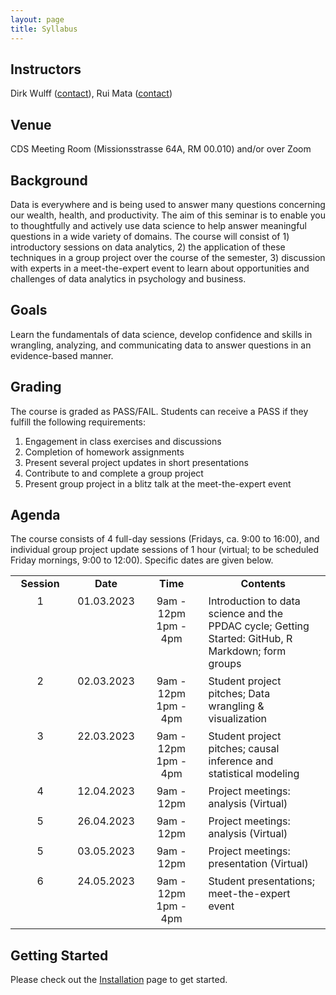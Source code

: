 ```yaml
---
layout: page
title: Syllabus
---
```


## Instructors
Dirk Wulff (<a href="mailto:dirk.wulff@unibas.ch">contact</a>), Rui Mata (<a href="mailto:rui.mata@unibas.ch">contact</a>)

## Venue
CDS Meeting Room (Missionsstrasse 64A, RM 00.010) and/or over Zoom

## Background
Data is everywhere and is being used to answer many questions concerning our wealth, health, and productivity. The aim of this seminar is to enable you to thoughtfully and actively use data science to help answer meaningful questions in a wide variety of domains. The course will consist of 1) introductory sessions on data analytics, 2) the application of these techniques in a group project over the course of the semester, 3) discussion with experts in a meet-the-expert event to learn about opportunities and challenges of data analytics in psychology and business.

## Goals
Learn the fundamentals of data science, develop confidence and skills in wrangling, analyzing, and communicating data to answer questions in an evidence-based manner.

## Grading
The course is graded as PASS/FAIL. Students can receive a PASS if they fulfill the following requirements:
1. Engagement in class exercises and discussions
2. Completion of homework assignments
3. Present several project updates in short presentations
4. Contribute to and complete a group project
5. Present group project in a blitz talk at the meet-the-expert event

## Agenda
The course consists of 4 full-day sessions (Fridays, ca. 9:00 to 16:00), and individual group project update sessions of 1 hour (virtual; to be scheduled Friday mornings, 9:00 to 12:00). Specific dates are given below.

<style>
td {
  padding-right: 12px;
  padding-bottom: 6px;
  vertical-align: top;
  align: left;
}
</style>

<table cellspacing="0" cellpadding="0">
<col width="20%">
<col width="20%">
<col width="20%">
<col width="40%">
<tr>
  <td style="text-align:center"><b>Session</b></td>
  <td style="text-align:center"><b>Date</b></td>
  <td style="text-align:center"><b>Time</b></td>
  <td style="text-align:center"><b>Contents</b></td>
</tr>
<tr>
  <td style="text-align:center">1</td>
  <td style="text-align:center">01.03.2023</td>
  <td style="text-align:center">9am - 12pm<br>1pm - 4pm</td>
  <td>Introduction to data science and the PPDAC cycle; Getting Started: GitHub, R Markdown; form groups</td>
</tr>
<tr>
  <td style="text-align:center">2</td>
  <td style="text-align:center">02.03.2023</td>
  <td style="text-align:center">9am - 12pm<br>1pm - 4pm</td>
  <td>Student project pitches; Data wrangling & visualization</td>
</tr>
<tr>
  <td style="text-align:center">3</td>
  <td style="text-align:center">22.03.2023</td>
  <td style="text-align:center">9am - 12pm<br>1pm - 4pm</td>
  <td>Student project pitches; causal inference and statistical modeling</td>
</tr>
<tr>
  <td style="text-align:center">4</td>
  <td style="text-align:center">12.04.2023</td>
  <td style="text-align:center">9am - 12pm</td>
  <td>Project meetings: analysis (Virtual)</td>
</tr>
<tr>
  <td style="text-align:center">5</td>
  <td style="text-align:center">26.04.2023</td>
  <td style="text-align:center">9am - 12pm</td>
  <td>Project meetings: analysis (Virtual)</td>
</tr>
  <tr>
  <td style="text-align:center">5</td>
  <td style="text-align:center">03.05.2023</td>
  <td style="text-align:center">9am - 12pm</td>
  <td>Project meetings: presentation (Virtual)</td>
</tr>
<tr>
  <td style="text-align:center">6</td>
  <td style="text-align:center">24.05.2023</td>
  <td style="text-align:center">9am - 12pm<br>1pm - 4pm</td>
  <td>Student presentations; meet-the-expert event</td>
</tr>
</table>

## Getting Started

Please check out the <a href="https://cdsbasel.github.io/dataanalytics_2024/menu/installation.html">Installation</a> page to get started.
